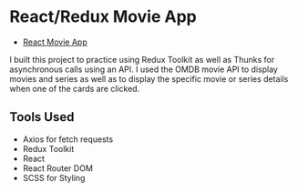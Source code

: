 # React/Redux Movie App

- [React Movie App](https://haydnmeyburgh.github.io/react-movie-app/) 

I built this project to practice using Redux Toolkit as well as Thunks for asynchronous calls using an API. 
I used the OMDB movie API to display movies and series as well as to display the specific movie or series details when one of the cards are clicked.

## Tools Used

- Axios for fetch requests
- Redux Toolkit
- React
- React Router DOM
- SCSS for Styling

